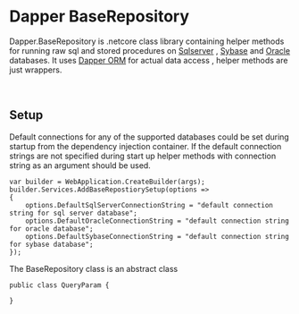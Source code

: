 # Dapper BaseRepository
Dapper.BaseRepository is .netcore class library containing helper methods for running raw sql and stored procedures on [Sqlserver](https://en.wikipedia.org/wiki/Microsoft_SQL_Server) , [Sybase](https://en.wikipedia.org/wiki/Adaptive_Server_Enterprise) and [Oracle](https://en.wikipedia.org/wiki/Oracle_Database) databases. It uses [Dapper ORM](https://github.com/DapperLib/Dapper) for actual data access , helper methods are just wrappers.

<br>

## Setup
Default connections for any of the supported databases could be set during startup from the dependency injection container. If the default connection strings are not specified during start up helper methods with connection string as an argument should be used.

```
var builder = WebApplication.CreateBuilder(args);
builder.Services.AddBaseRepostiorySetup(options =>
{
    options.DefaultSqlServerConnectionString = "default connection string for sql server database";
    options.DefaultOracleConnectionString = "default connection string for oracle database";
    options.DefaultSybaseConnectionString = "default connection string for sybase database";
});

```





The BaseRepository class is an abstract class 
```
public class QueryParam {

}
```

